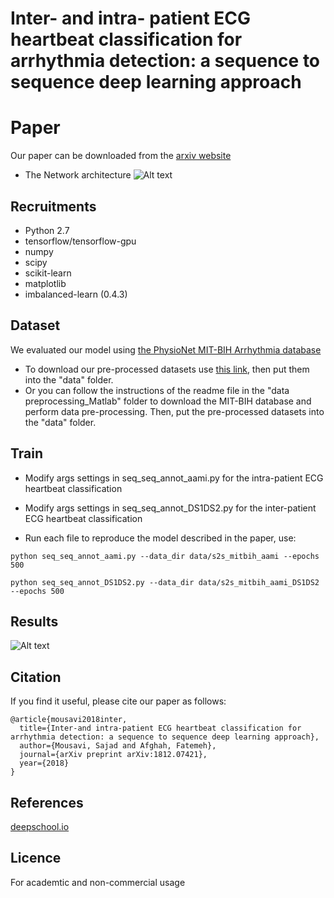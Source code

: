 # Inter- and intra- patient ECG heartbeat classification for arrhythmia detection: a sequence to sequence deep learning approach

# Paper
 Our paper can be downloaded from the [arxiv website](https://arxiv.org/pdf/1812.07421v2)
 * The Network architecture
  ![Alt text](/images/seq2seq_b.jpg)
 
## Recruitments
* Python 2.7
* tensorflow/tensorflow-gpu
* numpy
* scipy
* scikit-learn
* matplotlib
* imbalanced-learn (0.4.3)

## Dataset
We evaluated our model using [the PhysioNet MIT-BIH Arrhythmia database](https://www.physionet.org/physiobank/database/mitdb/)
* To download our pre-processed datasets use [this link](https://drive.google.com/drive/folders/1TGg1413qa5TkcC0zF6CUDhKWlNzJgPCJ?usp=sharing), then put them into the "data" folder.
* Or you can follow the instructions of the readme file in the "data preprocessing_Matlab" folder to download the MIT-BIH database and perform data pre-processing. Then, put the pre-processed datasets into the "data" folder.

## Train

* Modify args settings in seq_seq_annot_aami.py for the intra-patient ECG heartbeat classification
* Modify args settings in seq_seq_annot_DS1DS2.py for the inter-patient ECG heartbeat classification

* Run each file to reproduce the model described in the paper, use:

```
python seq_seq_annot_aami.py --data_dir data/s2s_mitbih_aami --epochs 500
```
```
python seq_seq_annot_DS1DS2.py --data_dir data/s2s_mitbih_aami_DS1DS2 --epochs 500
```
## Results
  ![Alt text](/images/results.jpg)
## Citation
If you find it useful, please cite our paper as follows:

```
@article{mousavi2018inter,
  title={Inter-and intra-patient ECG heartbeat classification for arrhythmia detection: a sequence to sequence deep learning approach},
  author={Mousavi, Sajad and Afghah, Fatemeh},
  journal={arXiv preprint arXiv:1812.07421},
  year={2018}
}
```

## References
 [deepschool.io](https://github.com/sachinruk/deepschool.io/blob/master/DL-Keras_Tensorflow)
 
## Licence 
For academtic and non-commercial usage 

